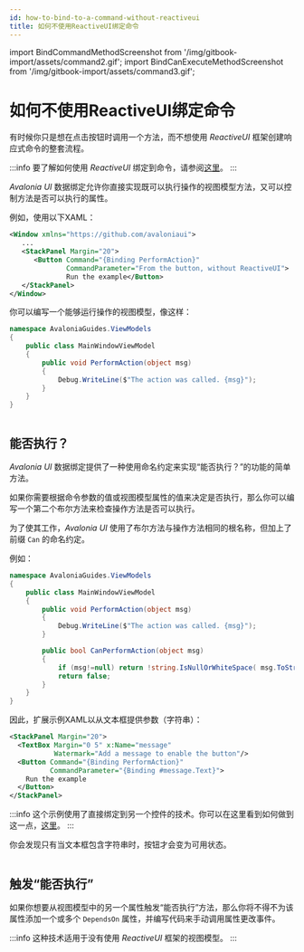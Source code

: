 ```yaml
---
id: how-to-bind-to-a-command-without-reactiveui
title: 如何不使用ReactiveUI绑定命令
---
```


import BindCommandMethodScreenshot from '/img/gitbook-import/assets/command2.gif';
import BindCanExecuteMethodScreenshot from '/img/gitbook-import/assets/command3.gif';

# 如何不使用ReactiveUI绑定命令

有时候你只是想在点击按钮时调用一个方法，而不想使用 _ReactiveUI_ 框架创建响应式命令的整套流程。

:::info
要了解如何使用 _ReactiveUI_ 绑定到命令，请参阅[这里](how-to-bind-to-a-command-with-reactiveui.md)。
:::

_Avalonia UI_ 数据绑定允许你直接实现既可以执行操作的视图模型方法，又可以控制方法是否可以执行的属性。

例如，使用以下XAML：

```xml
<Window xmlns="https://github.com/avaloniaui">
   ...
   <StackPanel Margin="20">
      <Button Command="{Binding PerformAction}"
              CommandParameter="From the button, without ReactiveUI">
              Run the example</Button>
   </StackPanel>
</Window>
```

你可以编写一个能够运行操作的视图模型，像这样：

```csharp
namespace AvaloniaGuides.ViewModels
{
    public class MainWindowViewModel 
    {
        public void PerformAction(object msg)
        {
            Debug.WriteLine($"The action was called. {msg}");
        }
    }
}
```

<img src={BindCommandMethodScreenshot} alt=""/>

## 能否执行？

_Avalonia UI_ 数据绑定提供了一种使用命名约定来实现“能否执行？”的功能的简单方法。

如果你需要根据命令参数的值或视图模型属性的值来决定是否执行，那么你可以编写一个第二个布尔方法来检查操作方法是否可以执行。

为了使其工作，_Avalonia UI_ 使用了布尔方法与操作方法相同的根名称，但加上了前缀 `Can` 的命名约定。

例如：

```csharp
namespace AvaloniaGuides.ViewModels
{
    public class MainWindowViewModel 
    {
        public void PerformAction(object msg)
        {
            Debug.WriteLine($"The action was called. {msg}");
        }

        public bool CanPerformAction(object msg)
        {
            if (msg!=null) return !string.IsNullOrWhiteSpace( msg.ToString() );
            return false;
        }
    }
}
```

因此，扩展示例XAML以从文本框提供参数（字符串）：

```xml
<StackPanel Margin="20">
  <TextBox Margin="0 5" x:Name="message" 
           Watermark="Add a message to enable the button"/>
  <Button Command="{Binding PerformAction}"
          CommandParameter="{Binding #message.Text}">
    Run the example
  </Button>
</StackPanel>
```

:::info
这个示例使用了直接绑定到另一个控件的技术。你可以在这里看到如何做到这一点，[这里](binding-to-controls.md)。
:::

你会发现只有当文本框包含字符串时，按钮才会变为可用状态。

<img src={BindCanExecuteMethodScreenshot} alt=""/>

## **触发“能否执行”**

如果你想要从视图模型中的另一个属性触发“能否执行”方法，那么你将不得不为该属性添加一个或多个 `DependsOn` 属性，并编写代码来手动调用属性更改事件。

:::info
这种技术适用于没有使用 _ReactiveUI_ 框架的视图模型。
:::

